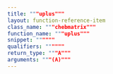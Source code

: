```yaml
---
title: """uplus"""
layout: function-reference-item
class_name: """chebmatrix"""
function_name: """uplus"""
snippet: """"""
qualifiers: """"""
return_type: """A"""
arguments: """(A)"""
---
```


